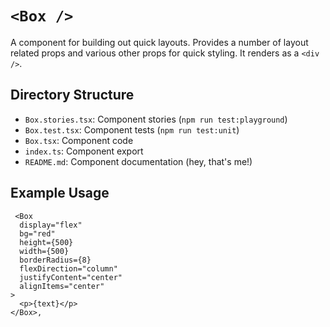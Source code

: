 # `<Box />`

A component for building out quick layouts. Provides a number of layout related props and various other props for quick styling. It renders as a `<div />`.

## Directory Structure

- `Box.stories.tsx`: Component stories (`npm run test:playground`)
- `Box.test.tsx`: Component tests (`npm run test:unit`)
- `Box.tsx`: Component code
- `index.ts`: Component export
- `README.md`: Component documentation (hey, that's me!)

## Example Usage

```tsx
 <Box
  display="flex"
  bg="red"
  height={500}
  width={500}
  borderRadius={8}
  flexDirection="column"
  justifyContent="center"
  alignItems="center"
>
  <p>{text}</p>
</Box>,
```

